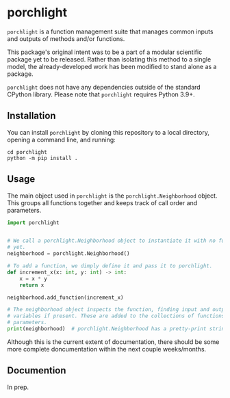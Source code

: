 porchlight
==========

`porchlight` is a function management suite that manages common inputs and
outputs of methods and/or functions.

This package's original intent was to be a part of a modular scientific package
yet to be released. Rather than isolating this method to a single model, the
already-developed work has been modified to stand alone as a package.

`porchlight` does not have any dependencies outside of the standard CPython
library. Please note that `porchlight` requires Python 3.9\+.

Installation
------------

You can install `porchlight` by cloning this repository to a local directory,
opening a command line, and running:
```console
cd porchlight
python -m pip install .
```

Usage
-----

The main object used in `porchlight` is the `porchlight.Neighborhood` object.
This groups all functions together and keeps track of call order and
parameters.

```python
import porchlight


# We call a porchlight.Neighborhood object to instantiate it with no functions
# yet.
neighborhood = porchlight.Neighborhood()

# To add a function, we dimply define it and pass it to porchlight.
def increment_x(x: int, y: int) -> int:
    x = x * y
    return x

neighborhood.add_function(increment_x)

# The neighborhood object inspects the function, finding input and output
# variables if present. These are added to the collections of functions and
# parameters.
print(neighborhood)  # porchlight.Neighborhood has a pretty-print string.
```

Although this is the current extent of documentation, there should be some more
complete doncumentation within the next couple weeks/months.

Documention
-----------

In prep.
